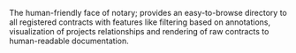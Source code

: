 The human-friendly face of notary; provides an easy-to-browse directory to all registered contracts with features like filtering based on annotations, visualization of projects relationships and rendering of raw contracts to human-readable documentation.